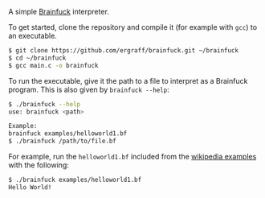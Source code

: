 A simple [Brainfuck](https://en.wikipedia.org/wiki/Brainfuck) interpreter.

To get started, clone the repository and compile it (for example with `gcc`) to an executable.

```sh
$ git clone https://github.com/ergraff/brainfuck.git ~/brainfuck
$ cd ~/brainfuck
$ gcc main.c -o brainfuck
```

To run the executable, give it the path to a file to interpret as a Brainfuck program.
This is also given by `brainfuck --help`:

```sh
$ ./brainfuck --help
use: brainfuck <path>

Example:
brainfuck examples/helloworld1.bf
$ ./brainfuck /path/to/file.bf
```

For example, run the `helloworld1.bf` included from the [wikipedia examples](https://en.wikipedia.org/wiki/Brainfuck#Examples) with the following:

```sh
$ ./brainfuck examples/helloworld1.bf
Hello World!
```
